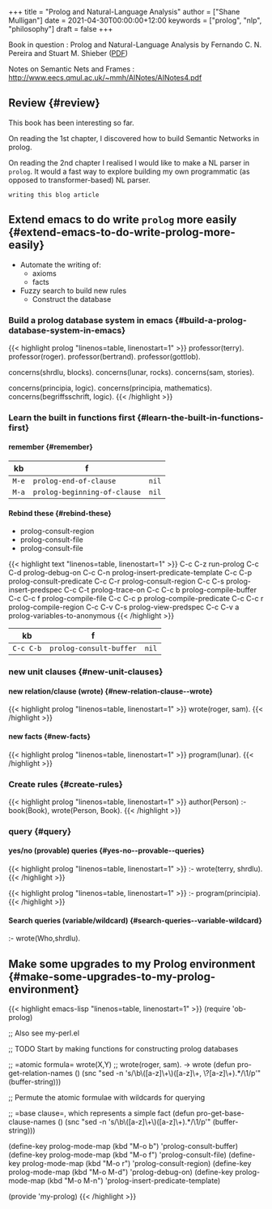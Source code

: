 +++
title = "Prolog and Natural-Language Analysis"
author = ["Shane Mulligan"]
date = 2021-04-30T00:00:00+12:00
keywords = ["prolog", "nlp", "philosophy"]
draft = false
+++

Book in question
: <span class="underline">Prolog and Natural-Language Analysis</span> by Fernando C. N. Pereira and Stuart M. Shieber ([PDF](http://library.lol/main/534E15BB9D6CCB1E05CBA13E2BB8C849))


Notes on Semantic Nets and Frames
: <http://www.eecs.qmul.ac.uk/~mmh/AINotes/AINotes4.pdf>


## Review {#review}

This book has been interesting so far.

On reading the 1st chapter, I discovered how
to build Semantic Networks in prolog.

On reading the 2nd chapter I realised I would like to make a
NL parser in `prolog`. It would a fast way to
explore building my own programmatic (as
opposed to transformer-based) NL parser.

`writing this blog article`

<!-- Play on asciinema.com -->
<!-- <a title="asciinema recording" href="https://asciinema.org/a/Wm1oQDZHQCFRCUwDT40LPuGRo" target="_blank"><img alt="asciinema recording" src="https://asciinema.org/a/Wm1oQDZHQCFRCUwDT40LPuGRo.svg" /></a> -->
<!-- Play on the blog -->
<script src="https://asciinema.org/a/Wm1oQDZHQCFRCUwDT40LPuGRo.js" id="asciicast-Wm1oQDZHQCFRCUwDT40LPuGRo" async></script>


## Extend emacs to do write `prolog` more easily {#extend-emacs-to-do-write-prolog-more-easily}

-   Automate the writing of:
    -   axioms
    -   facts
-   Fuzzy search to build new rules
    -   Construct the database


### Build a prolog database system in emacs {#build-a-prolog-database-system-in-emacs}

{{< highlight prolog "linenos=table, linenostart=1" >}}
professor(terry).
professor(roger).
professor(bertrand).
professor(gottlob).

concerns(shrdlu, blocks).
concerns(lunar, rocks).
concerns(sam, stories).

concerns(principia, logic).
concerns(principia, mathematics).
concerns(begriffsschrift, logic).
{{< /highlight >}}


### Learn the built in functions first {#learn-the-built-in-functions-first}


#### remember {#remember}

| kb    | f                            |       |
|-------|------------------------------|-------|
| `M-e` | `prolog-end-of-clause`       | `nil` |
| `M-a` | `prolog-beginning-of-clause` | `nil` |


#### Rebind these {#rebind-these}

-   prolog-consult-region
-   prolog-consult-file
-   prolog-consult-file

<!--listend-->

{{< highlight text "linenos=table, linenostart=1" >}}
C-c C-z         run-prolog
C-c C-d         prolog-debug-on
C-c C-n         prolog-insert-predicate-template
C-c C-p         prolog-consult-predicate
C-c C-r         prolog-consult-region
C-c C-s         prolog-insert-predspec
C-c C-t         prolog-trace-on
C-c C-c b       prolog-compile-buffer
C-c C-c f       prolog-compile-file
C-c C-c p       prolog-compile-predicate
C-c C-c r       prolog-compile-region
C-c C-v C-s     prolog-view-predspec
C-c C-v a       prolog-variables-to-anonymous
{{< /highlight >}}

| kb        | f                       |       |
|-----------|-------------------------|-------|
| `C-c C-b` | `prolog-consult-buffer` | `nil` |


### new unit clauses {#new-unit-clauses}


#### new relation/clause (wrote) {#new-relation-clause--wrote}

{{< highlight prolog "linenos=table, linenostart=1" >}}
wrote(roger, sam).
{{< /highlight >}}


#### new facts {#new-facts}

{{< highlight prolog "linenos=table, linenostart=1" >}}
program(lunar).
{{< /highlight >}}


### Create rules {#create-rules}

{{< highlight prolog "linenos=table, linenostart=1" >}}
author(Person) :- book(Book), wrote(Person, Book).
{{< /highlight >}}


### query {#query}


#### yes/no (provable) queries {#yes-no--provable--queries}

{{< highlight prolog "linenos=table, linenostart=1" >}}
:- wrote(terry, shrdlu).
{{< /highlight >}}

{{< highlight prolog "linenos=table, linenostart=1" >}}
:- program(principia).
{{< /highlight >}}


#### Search queries (variable/wildcard) {#search-queries--variable-wildcard}

:- wrote(Who,shrdlu).


## Make some upgrades to my Prolog environment {#make-some-upgrades-to-my-prolog-environment}

{{< highlight emacs-lisp "linenos=table, linenostart=1" >}}
(require 'ob-prolog)

;; Also see my-perl.el

;; TODO Start by making functions for constructing prolog databases

;; =atomic formula= wrote(X,Y)
;; wrote(roger, sam). -> wrote
(defun pro-get-relation-names ()
  (snc "sed -n 's/\\b\\([a-z]\\+\\)([a-z]\\+, \\?[a-z]\\+).*/\\1/p'" (buffer-string)))

;; Permute the atomic formulae with wildcards for querying


;; =base clause=, which represents a simple fact
(defun pro-get-base-clause-names ()
  (snc "sed -n 's/\\b\\([a-z]\\+\\)([a-z]\\+).*/\\1/p'" (buffer-string)))

(define-key prolog-mode-map (kbd "M-o b") 'prolog-consult-buffer)
(define-key prolog-mode-map (kbd "M-o f") 'prolog-consult-file)
(define-key prolog-mode-map (kbd "M-o r") 'prolog-consult-region)
(define-key prolog-mode-map (kbd "M-o M-d") 'prolog-debug-on)
(define-key prolog-mode-map (kbd "M-o M-n") 'prolog-insert-predicate-template)

(provide 'my-prolog)
{{< /highlight >}}